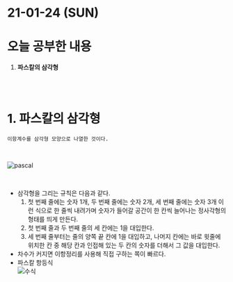 # 21-01-24 (SUN)

# 오늘 공부한 내용

1. **파스칼의 삼각형**

<br><br>

# 1. 파스칼의 삼각형

    이항계수를 삼각형 모양으로 나열한 것이다.  
<br>

![pascal](https://user-images.githubusercontent.com/64737872/105635962-2a792b00-5ea9-11eb-84b5-c579bfabad16.png)

<br>

- 삼각형을 그리는 규칙은 다음과 같다.
    1. 첫 번째 줄에는 숫자 1개, 두 번째 줄에는 숫자 2개, 세 번째 줄에는 숫자 3개 이런 식으로 한 줄씩 내려가며 숫자가 들어갈 공간이 한 칸씩 늘어나는 정사각형의 형태를 띄게 만든다.
    2. 첫 번째 줄과 두 번째 줄의 세 칸에는 1을 대입한다.
    3. 세 번째 줄부터는 줄의 양쪽 끝 칸에 1을 대입하고, 나머지 칸에는 바로 윗줄에 위치한 칸 중 해당 칸과 인접해 있는 두 칸의 숫자를 더해서 그 값을 대입한다.
- 차수가 커지면 이항정리를 사용해 직접 구하는 쪽이 빠르다.
- 파스칼 항등식  
![수식](https://user-images.githubusercontent.com/64737872/105636077-c5720500-5ea9-11eb-91fe-23d4050f6df2.png)
